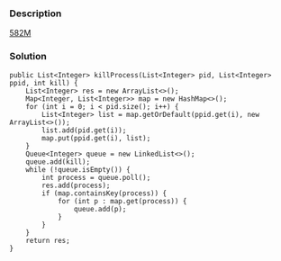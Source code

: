 ### Description
[582M](https://leetcode.com/problems/kill-process/description/)

### Solution

    public List<Integer> killProcess(List<Integer> pid, List<Integer> ppid, int kill) {
        List<Integer> res = new ArrayList<>();
        Map<Integer, List<Integer>> map = new HashMap<>();
        for (int i = 0; i < pid.size(); i++) {
            List<Integer> list = map.getOrDefault(ppid.get(i), new ArrayList<>());
            list.add(pid.get(i));
            map.put(ppid.get(i), list);
        }
        Queue<Integer> queue = new LinkedList<>();
        queue.add(kill);
        while (!queue.isEmpty()) {
            int process = queue.poll();
            res.add(process);
            if (map.containsKey(process)) {
                for (int p : map.get(process)) {
                    queue.add(p);
                }
            }
        }
        return res;
    }
